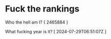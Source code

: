 # Fuck the rankings

Who the hell am I?
{ 2465884 }

What fucking year is it?
[ 2024-07-29T06:51:07Z ]
